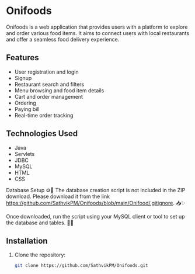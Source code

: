 # Onifoods

Onifoods is a web application that provides users with a platform to explore and order various food items. It aims to connect users with local restaurants and offer a seamless food delivery experience.

## Features
- User registration and login
- Signup
- Restaurant search and filters
- Menu browsing and food item details
- Cart and order management
- Ordering
- Paying bill
- Real-time order tracking

## Technologies Used
- Java
- Servlets
- JDBC
- MySQL
- HTML
- CSS

Database Setup ⚙️💾
The database creation script is not included in the ZIP download. Please download it from the link  https://github.com/SathvikPM/Onifoods/blob/main/Onifood/.gitignore. 📥✨

Once downloaded, run the script using your MySQL client or tool to set up the database and tables. 🚀📂

## Installation
1. Clone the repository:
   ```sh
   git clone https://github.com/SathvikPM/Onifoods.git
